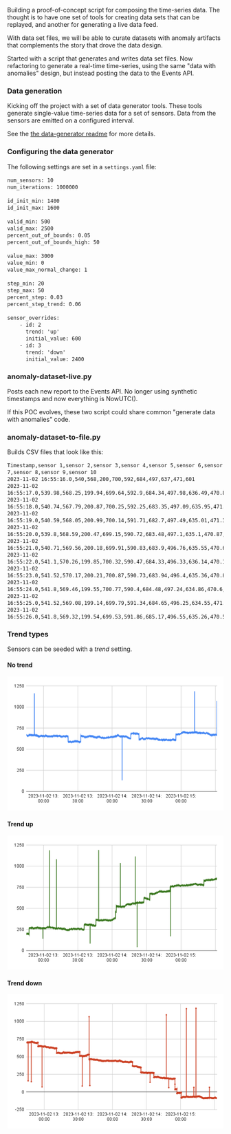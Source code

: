 Building a proof-of-concept script for composing the time-series data. The thought is to have one set of tools for creating data sets that can be replayed, and another for generating a live data feed. 

With data set files, we will be able to curate datasets with anomaly artifacts that complements the story that drove the data design.  

Started with a script that generates and writes data set files. Now refactoring to generate a real-time time-series, using the same "data with anomalies" design, but instead posting the data to the Events API. 

### Data generation 

Kicking off the project with a set of data generator tools. These tools generate single-value time-series data for a set of sensors. Data from the sensors are emitted on a configured interval.

See the [the data-generator readme](./data-generator/readme.md) for more details.


### Configuring the data generator

The following settings are set in a `settings.yaml` file:
```
num_sensors: 10
num_iterations: 1000000

id_init_min: 1400
id_init_max: 1600

valid_min: 500
valid_max: 2500
percent_out_of_bounds: 0.05
percent_out_of_bounds_high: 50

value_max: 3000
value_min: 0
value_max_normal_change: 1

step_min: 20
step_max: 50
percent_step: 0.03
percent_step_trend: 0.06

sensor_overrides:
    - id: 2
      trend: 'up'
      initial_value: 600
    - id: 3
      trend: 'down'
      initial_value: 2400  
```


### anomaly-dataset-live.py

Posts each new report to the Events API. No longer using synthetic timestamps and now everything is NowUTC(). 

If this POC evolves, these two script could share common "generate data with anomalies" code. 

### anomaly-dataset-to-file.py

Builds CSV files that look like this: 

```
Timestamp,sensor 1,sensor 2,sensor 3,sensor 4,sensor 5,sensor 6,sensor 7,sensor 8,sensor 9,sensor 10
2023-11-02 16:55:16.0,540,568,200,700,592,684,497,637,471,601
2023-11-02 16:55:17.0,539.98,568.25,199.94,699.64,592.9,684.34,497.98,636.49,470.87,600.71
2023-11-02 16:55:18.0,540.74,567.79,200.87,700.25,592.25,683.35,497.09,635.95,471.71,600.89
2023-11-02 16:55:19.0,540.59,568.05,200.99,700.14,591.71,682.7,497.49,635.01,471.38,600.44
2023-11-02 16:55:20.0,539.8,568.59,200.47,699.15,590.72,683.48,497.1,635.1,470.87,600.43
2023-11-02 16:55:21.0,540.71,569.56,200.18,699.91,590.83,683.9,496.76,635.55,470.6,600.94
2023-11-02 16:55:22.0,541.1,570.26,199.85,700.32,590.47,684.33,496.33,636.14,470.1,600.61
2023-11-02 16:55:23.0,541.52,570.17,200.21,700.87,590.73,683.94,496.4,635.36,470.85,600.13
2023-11-02 16:55:24.0,541.8,569.46,199.55,700.77,590.4,684.48,497.24,634.86,470.6,599.4
2023-11-02 16:55:25.0,541.52,569.08,199.14,699.79,591.34,684.65,496.25,634.55,471.46,598.65
2023-11-02 16:55:26.0,541.8,569.32,199.54,699.53,591.86,685.17,496.55,635.26,470.58,599.07
```


### Trend types

Sensors can be seeded with a *trend* setting. 

#### No trend

![No trending](../charts/no-trend.png)

#### Trend up

![Trending up](../charts/trend-up.png)

#### Trend down

![Trending down](../charts/trend-down.png)
